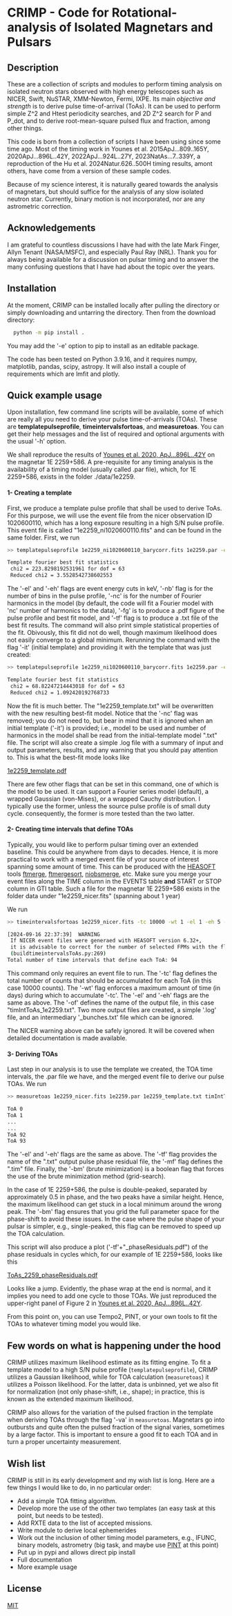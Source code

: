 CRIMP - Code for Rotational-analysis of Isolated Magnetars and Pulsars
======================================================================

Description
-----------

These are a collection of scripts and modules to perform timing analysis on isolated neutron stars observed with high energy telescopes such as NICER, Swift, NuSTAR, XMM-Newton, Fermi, IXPE. Its main *objective and strength* is to derive pulse time-of-arrival (ToAs). It can be used to perform simple Z^2 and Htest periodicity searches, and 2D Z^2 search for P and P_dot, and to derive root-mean-square pulsed flux and fraction, among other things.


This code is born from a collection of scripts I have been using since some time ago. Most of the timing work in Younes et al. 2015ApJ...809..165Y, 2020ApJ...896L..42Y, 2022ApJ...924L..27Y, 2023NatAs...7..339Y, a reproduction of the Hu et al. 2024Natur.626..500H timing results, amont others, have come from a version of these sample codes.

Because of my science interest, it is naturally geared towards the analysis of magnetars, but should suffice for the analysis of any slow isolated neutron star. Currently, binary motion is not incorporated, nor are any astrometric correction.


## Acknowledgements

I am grateful to countless discussions I have had with the late Mark Finger, Allyn Tenant (NASA/MSFC), and especially Paul Ray (NRL). Thank you for always being available for a discussion on pulsar timing and to answer the many confusing questions that I have had about the topic over the years.


## Installation

At the moment, CRIMP can be installed locally after pulling the directory or simply downloading and untarring the directory. Then from the download directory:

```bash
  python -m pip install .
```

You may add the '-e' option to pip to install as an editable package.

The code has been tested on Python 3.9.16, and it requires numpy, matplotlib, pandas, scipy, astropy. It will also install a couple of requirements which are lmfit and plotly.
## Quick example usage

Upon installation, few command line scripts will be available, some of which are really all you need to derive your pulse time-of-arrivals (TOAs). These are **templatepulseprofile**, **timeintervalsfortoas**, and **measuretoas**. You can get their help messages and the list of required and optional arguments with the usual '-h' option.

We shall reproduce the results of [Younes et al. 2020, ApJ...896L..42Y](https://ui.adsabs.harvard.edu/abs/2020ApJ...896L..42Y/abstract) on the magnetar 1E 2259+586. A pre-requisite for any timing analysis is the availability of a timing model (usually called .par file), which, for 1E 2259+586, exists in the folder ./data/1e2259.

#### 1- Creating a template
First, we produce a template pulse profile that shall be used to derive ToAs. For this purpose, we will use the event file from the nicer observation ID 1020600110, which has a long exposure resulting in a high S/N pulse profile. This event file is called "1e2259_ni1020600110.fits" and can be found in the same folder. First, we run

```bash
>> templatepulseprofile 1e2259_ni1020600110_barycorr.fits 1e2259.par -el 1 -eh 5 -nb 70 -nc 3 -fg 1e2259_template -tf 1e2259_template

Template fourier best fit statistics
 chi2 = 223.8298192531961 for dof = 63
 Reduced chi2 = 3.5528542738602553
```

The '-el' and '-eh' flags are event energy cuts in keV, '-nb' flag is for the number of bins in the pulse profile, '-nc' is for the number of Fourier harmonics in the model (by default, the code will fit a Fourier model with 'nc' number of harmonics to the data), '-fg' is to produce a .pdf figure of the pulse profile and best fit model, and '-tf' flag is to produce a .txt file of the best fit results. The command will also print simple statistical properties of the fit. Obivously, this fit did not do well, though maximum likelihood does not easily converge to a global minimum. Rerunning the command with the flag '-it' (initial template) and providing it with the template that was just created:

```bash
>> templatepulseprofile 1e2259_ni1020600110_barycorr.fits 1e2259.par -el 1 -eh 5 -nb 70 -fg 1e2259_template -tf 1e2259_template -it 1e2259_template.txt 

Template fourier best fit statistics
 chi2 = 68.82247214443018 for dof = 63
 Reduced chi2 = 1.092420192768733
```

Now the fit is much better. The "1e2259_template.txt" will be overwritten with the new resulting best-fit model. Notice that the '-nc' flag was removed; you do not need to, but bear in mind that it is ignored when an initial template ('-it') is provided; i.e., model to be used and number of harmonics in the model shall be read from the initial-template model ".txt" file. The script will also create a simple .log file with a summary of input and output parameters, results, and any warning that you should pay attention to.
This is what the best-fit mode looks like 

[1e2259_template.pdf](data%2F1e2259_template.pdf)

There are few other flags that can be set in this command, one of which is the model to be used. It can support a Fourier series model (default), a wrapped Gaussian (von-Mises), or a wrapped Cauchy distribution. I typically use the former, unless the source pulse profile is of small duty cycle. consequently, the former is more tested than the two latter.

#### 2- Creating time intervals that define TOAs

Typically, you would like to perform pulsar timing over an extended baseline. This could be anywhere from days to decades. Hence, it is more practical to work with a merged event file of your source of interest spanning some amount of time. This can be produced with the [HEASOFT](https://heasarc.gsfc.nasa.gov/docs/software/heasoft/) tools [ftmerge](https://heasarc.gsfc.nasa.gov/lheasoft/help/ftmerge.html), [ftmergesort](https://heasarc.gsfc.nasa.gov/docs/software/lheasoft/help/ftmergesort.html), [niobsmerge](https://heasarc.gsfc.nasa.gov/docs/software/lheasoft/help/niobsmerge.html), etc. Make sure you merge your event files along the TIME column in the EVENTS table **and** START or STOP column in GTI table.
Such a file for the magnetar 1E 2259+586 exists in the folder data under "1e2259_nicer.fits" (spanning about 1 year)

We run

```bash
>> timeintervalsfortoas 1e2259_nicer.fits -tc 10000 -wt 1 -el 1 -eh 5 -of timIntToAs_1e2259

[2024-09-16 22:37:39]  WARNING 
 If NICER event files were generaed with HEASOFT version 6.32+,
 it is advisable to correct for the number of selected FPMs with the flag -ce for accurate measurement of count rates
 (buildtimeintervalsToAs.py:269)
Total number of time intervals that define each ToA: 94
```

This command only requires an event file to run. The '-tc' flag defines the total number of counts that should be accumulated for each ToA (in this case 10000 counts). The '-wt' flag enforces a maximum amount of time (in days) during which to accumulate '-tc'. The '-el' and '-eh' flags are the same as above. The '-of' defines the name of the output file, in this case "timIntToAs_1e2259.txt". Two more output files are created, a simple '.log' file, and an intermediary '_bunches.txt' file which can be ignored.

The NICER warning above can be safely ignored. It will be covered when detailed documentation is made available.

#### 3- Deriving TOAs

Last step in our analysis is to use the template we created, the TOA time intervals, the .par file we have, and the merged event file to derive our pulse TOAs. We run 

```bash
>> measuretoas 1e2259_nicer.fits 1e2259.par 1e2259_template.txt timIntToAs_1e2259.txt -el 1 -eh 5 -tf ToAs_2259 -mf ToAs_2259 -bm

ToA 0
ToA 1
...
...
ToA 92
ToA 93
```

The '-el' and '-eh' flags are the same as above. The '-tf' flag provides the name of the ".txt" output pulse phase residual file, the '-mf' flag defines the ".tim" file. Finally, the '-bm' (brute minimization) is a boolean flag that forces the use of the brute minimization method (grid-search).

In the case of 1E 2259+586, the pulse is double-peaked, separated by approximately 0.5 in phase, and the two peaks have a similar height. Hence, the maximum likelihood can get stuck in a local minimum around the wrong peak. The '-bm' flag ensures that you grid the full parameter space for the phase-shift to avoid these issues. In the case where the pulse shape of your pulsar is simpler, e.g., single-peaked, this flag can be removed to speed up the TOA calculation.

This script will also produce a plot ('-tf'+"_phaseResiduals.pdf") of the phase residuals in cycles which, for our example of 1E 2259+586, looks like this

[ToAs_2259_phaseResiduals.pdf](data%2FToAs_2259_phaseResiduals.pdf)

Looks like a jump. Evidently, the phase wrap at the end is normal, and it implies you need to add one cycle to those TOAs. We just reproduced the upper-right panel of Figure 2 in [Younes et al. 2020, ApJ...896L..42Y](https://ui.adsabs.harvard.edu/abs/2020ApJ...896L..42Y/abstract).

From this point on, you can use Tempo2, PINT, or your own tools to fit the TOAs to whatever timing model you would like.
## Few words on what is happening under the hood

CRIMP utilizes maximum likelihood estimate as its fitting engine. To fit a template model to a high S/N pulse profile (```templatepulseprofile```), CRIMP utilizes a Gaussian likelihood, while for TOA calculation (```measuretoas```) it utilizes a Poisson likelihood. For the latter, data is unbinned, yet we also fit for normalization (not only phase-shift, i.e., shape); in practice, this is known as the extended maximum likelihood.

CRIMP also allows for the variation of the pulsed fraction in the template when deriving TOAs through the flag '-va' in ```measuretoas```. Magnetars go into outbursts and quite often the pulsed fraction of the signal varies, sometimes by a large factor. This is important to ensure a good fit to each TOA and in turn a proper uncertainty measurement.
## Wish list

CRIMP is still in its early development and my wish list is long. Here are a few things I would like to do, in no particular order:

- Add a simple TOA fitting algorithm.
- Develop more the use of the other two templates (an easy task at this point, but needs to be tested).
- Add RXTE data to the list of accepted missions.
- Write module to derive local ephemerides
- Work out the inclusion of other timing model parameters, e.g., IFUNC, binary models, astrometry (big task, and maybe use [PINT](https://github.com/nanograv/PINT) at this point)
- Put up in pypi and allows direct pip install
- Full documentation
- More example usage

## License

[MIT](https://choosealicense.com/licenses/mit/)

